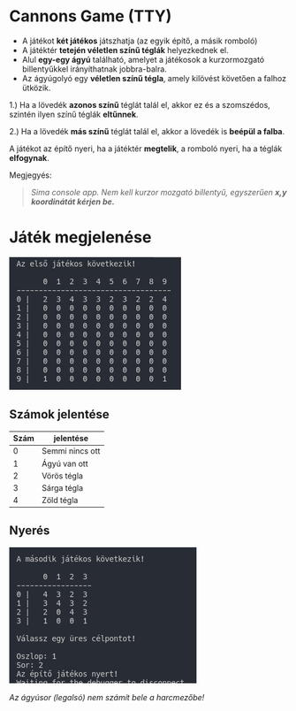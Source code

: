 # Cannons Game (TTY)

* A játékot **két játékos** játszhatja (az egyik építő, a másik romboló)
* A játéktér **tetején véletlen színű téglák** helyezkednek el.
* Alul **egy-egy ágyú** található, amelyet a játékosok a kurzormozgató billentyűkkel irányíthatnak jobbra-balra.
* Az ágyúgolyó egy **véletlen színű tégla**, amely kilövést követően a falhoz ütközik.

1.) Ha a lövedék **azonos színű** téglát talál el, akkor ez és a
szomszédos, szintén ilyen színű téglák **eltűnnek**.

2.) Ha a lövedék **más színű** téglát talál el, akkor a lövedék is **beépül a falba**.

A játékot az építő nyeri, ha a játéktér **megtelik**, a romboló nyeri, ha a
téglák **elfogynak**.

Megjegyés:

> *Sima console app. Nem kell kurzor mozgató billentyű, egyszerűen **x,y koordinátát kérjen be.***

# Játék megjelenése

![Dinamikus méret](./assets/dinamicField.png)

## Számok jelentése

Szám | jelentése
--- | ---
0 | Semmi nincs ott
1 | Ágyú van ott
2 | Vörös tégla
3 | Sárga tégla
4 | Zöld tégla

## Nyerés

![Console](./assets/final.png)

*Az ágyúsor (legalsó) nem számít bele a harcmezőbe!*

